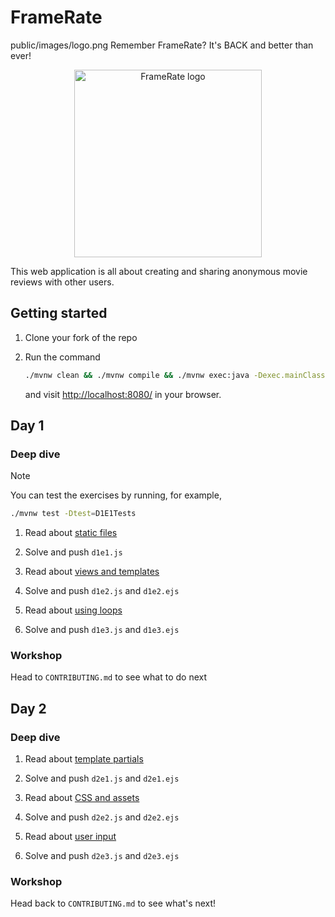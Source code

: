 # FrameRate
public/images/logo.png
Remember FrameRate? It's BACK and better than ever!

<p align="center">
  <img src="./src/main/resources/static/images/logo.png" width="300px" alt="FrameRate logo" />
</p>

This web application is all about creating and sharing anonymous movie reviews
with other users.

## Getting started

1. Clone your fork of the repo

1. Run the command

   ```bash
   ./mvnw clean && ./mvnw compile && ./mvnw exec:java -Dexec.mainClass=com.corndel.nozama.App
   ```

   and visit [http://localhost:8080/](http://localhost:8080/) in your browser.

## Day 1

### Deep dive

> [!NOTE]
>
> You can test the exercises by running, for example,
>
> ```bash
> ./mvnw test -Dtest=D1E1Tests
> ```

1. Read about
   [static files](https://tech-docs.corndel.com/javalin/static-files.html)

2. Solve and push `d1e1.js`

3. Read about
   [views and templates](https://tech-docs.corndel.com/javalin/views-and-templates.html)

4. Solve and push `d1e2.js` and `d1e2.ejs`

5. Read about
   [using loops](https://tech-docs.corndel.com/javalin/using-loops.html)

6. Solve and push `d1e3.js` and `d1e3.ejs`

### Workshop

Head to `CONTRIBUTING.md` to see what to do next

## Day 2

### Deep dive

1. Read about
   [template partials](https://tech-docs.corndel.com/javalin/template-partials.html)

2. Solve and push `d2e1.js` and `d2e1.ejs`

3. Read about
   [CSS and assets](https://tech-docs.corndel.com/javalin/css-and-assets.html)

4. Solve and push `d2e2.js` and `d2e2.ejs`

5. Read about
   [user input](https://tech-docs.corndel.com/javalin/user-input.html)

6. Solve and push `d2e3.js` and `d2e3.ejs`

### Workshop

Head back to `CONTRIBUTING.md` to see what's next!
